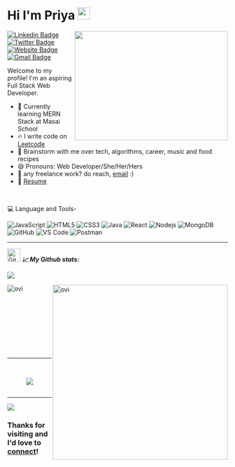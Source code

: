 # Hi I'm Priya  <img src="https://media.giphy.com/media/hvRJCLFzcasrR4ia7z/giphy.gif" width="28px" height="28px"> 
<img src="https://media.tenor.com/S59bPkT0pqcAAAAC/programming.gif" align="right" width="350px" height="250px"/>

[![Linkedin Badge](https://img.shields.io/badge/-07--priya--varshney-blue?style=flat&logo=Linkedin&logoColor=white&link=https://www.linkedin.com/in/07-priya-varshney/)](https://www.linkedin.com/in/07-priya-varshney/)
[![Twitter Badge](https://img.shields.io/badge/-%40PriyaVa22310248-1ca0f1?style=flat&labelColor=1ca0f1&logo=twitter&logoColor=white&link=https://twitter.com/PriyaVa22310248)](https://twitter.com/PriyaVa22310248)
[![Website Badge](https://img.shields.io/badge/-priya--varshney-47CCCC?style=flat&logo=Google-Chrome&logoColor=white&link=https://priya-varshney-portfolio.vercel.app/)](https://priya-varshney-portfolio.vercel.app/)
[![Gmail Badge](https://img.shields.io/badge/-priyavarshney070497-c14438?style=flat&logo=Gmail&logoColor=white&link=mailto:priyavarshney070497@gmail.com)](mailto:priyavarshney070497@gmail.com)

Welcome to my profile! I'm an aspiring Full Stack Web Developer. 

 - 🌱 Currently learning MERN Stack at Masai School
 - 🔥 I write code on [Leetcode](https://leetcode.com/priyavarshney/)
 - 💬 Brainstorm with me over tech, algorithms, career, music and food recipes
 - 😄 Pronouns: Web Developer/She/Her/Hers
 - 💼 any freelance work? do reach, [email](mailto:priyavarshney070497@gmail.com) :)
 - 📝 [Resume](https://drive.google.com/file/d/1YfoUBF5GkljEPYfrdI4a2ZqX24Oj-nW5/view?usp=share_link)
 <br/>

💻 Language and Tools-
<br/>

![JavaScript](https://img.shields.io/badge/-JavaScript-black?style=flat-square&logo=javascript)
![HTML5](https://img.shields.io/badge/-HTML5-E34F26?style=flat-square&logo=html5&logoColor=white)
![CSS3](https://img.shields.io/badge/-CSS3-1572B6?style=flat-square&logo=css)
![Java](https://img.shields.io/badge/-java-E34A86?style=flat-square&logo=java)
![React](https://img.shields.io/badge/-React-black?style=flat-square&logo=react)
![Nodejs](https://img.shields.io/badge/-Nodejs-black?style=flat-square&logo=Node.js)
![MongoDB](https://img.shields.io/badge/-MongoDB-black?style=flat-square&logo=mongodb)
![GitHub](https://img.shields.io/badge/-GitHub-181717?style=flat-square&logo=github)
![VS Code](https://img.shields.io/badge/-VS%20Code-007ACC?style=flat-square&logo=visual-studio-code)
![Postman](https://img.shields.io/badge/Postman-black?style=flat-square&logo=postman)
<hr/>
<!---
priyaa74/priyaa74 is a ✨ special ✨ repository because its `README.md` (this file) appears on your GitHub profile.
You can click the Preview link to take a look at your changes.
--->



<p>
<img src="https://media.giphy.com/media/W5eoZHPpUx9sapR0eu/giphy.gif" width="30px" alt="Git"/>&nbsp;<i><b>📈 My Github stats:</b></i> 
<p/>

<p align="left" >
<img src="https://github-readme-streak-stats.herokuapp.com/?user=priyaa74&theme=chartreuse-dark"  />
</p>
<p>
<a href="https://github.com/priyaa74"><span>
<img align="left" src="https://github-readme-stats.vercel.app/api/top-langs?username=priyaa74&show_icons=true&locale=en&layout=compact&theme=chartreuse-dark" alt="ovi"/>
<img align="right" src="https://github-readme-stats.vercel.app/api?username=priyaa74&show_icons=true&locale=en&theme=chartreuse-dark" alt="ovi" width="400px"/>
</span></a>
</p>

<br/><br/><br/><br/><br/><br/><br/><br/><br/>

<hr clear="both">
 <br/>

<p  align="center">
<a href="https://github.com/priyaa74">
<img src="https://github-profile-summary-cards.vercel.app/api/cards/profile-details?username=priyaa74&theme=radical" />
</a> </p>
<p align="center" ><img src="https://github-profile-trophy.vercel.app/?username=priyaa74&theme=vue" alt=""/> </p>
</p>
<hr/>

![](https://komarev.com/ghpvc/?username=priyaa74&color=green)

### Thanks for visiting and I'd love to [connect](https://www.linkedin.com/in/07-priya-varshney/)!

